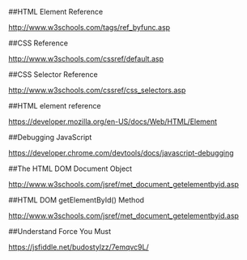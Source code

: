 ##HTML Element Reference

http://www.w3schools.com/tags/ref_byfunc.asp

##CSS Reference

http://www.w3schools.com/cssref/default.asp

##CSS Selector Reference

http://www.w3schools.com/cssref/css_selectors.asp

##HTML element reference

https://developer.mozilla.org/en-US/docs/Web/HTML/Element

##Debugging JavaScript

https://developer.chrome.com/devtools/docs/javascript-debugging

##The HTML DOM Document Object

http://www.w3schools.com/jsref/met_document_getelementbyid.asp

##HTML DOM getElementById() Method

http://www.w3schools.com/jsref/met_document_getelementbyid.asp

##Understand Force You Must

https://jsfiddle.net/budostylzz/7emqvc9L/
